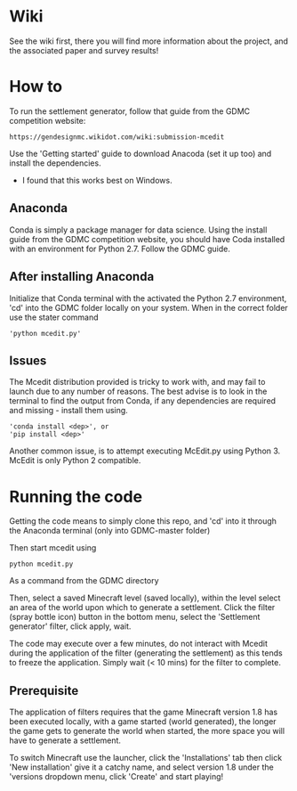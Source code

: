 # Wiki
See the wiki first, there you will find more information about the project, and the associated paper and survey results!


# How to
To run the settlement generator, follow that guide from the GDMC competition website: 
    
    https://gendesignmc.wikidot.com/wiki:submission-mcedit

Use the 'Getting started' guide to download Anacoda (set it up too) and install the dependencies.
- I found that this works best on Windows.


## Anaconda
Conda is simply a package manager for data science. Using the install guide from the GDMC competition website, you should have Coda installed with an environment for Python 2.7. Follow the GDMC guide.


## After installing Anaconda
Initialize that Conda terminal with the activated the Python 2.7 environment, 'cd' into the GDMC folder locally on your system.
When in the correct folder use the stater command 
    
    'python mcedit.py' 


## Issues
The Mcedit distribution provided is tricky to work with, and may fail to launch due to any number of reasons.
The best advise is to look in the terminal to find the output from Conda, if any dependencies are required and missing - install them using.

    'conda install <dep>', or
    'pip install <dep>'
    
Another common issue, is to attempt executing McEdit.py using Python 3. McEdit is only Python 2 compatible.
    

# Running the code
Getting the code means to simply clone this repo, and 'cd' into it through the Anaconda terminal (only into GDMC-master folder)
    
Then start mcedit using
    
    python mcedit.py
    
As a command from the GDMC directory

Then, select a saved Minecraft level (saved locally), within the level select an area of the world upon which to generate a settlement.
Click the filter (spray bottle icon) button in the bottom menu, select the 'Settlement generator' filter, click apply, wait.

The code may execute over a few minutes, do not interact with Mcedit during the application of the filter (generating the settlement) as this tends to freeze the application. Simply wait (< 10 mins) for the filter to complete.


## Prerequisite
The application of filters requires that the game Minecraft version 1.8 has been executed locally, with a game started (world generated), the longer the game gets to generate the world when started, the more space you will have to generate a settlement.

To switch Minecraft use the launcher, click the 'Installations' tab then click 'New installation' give it a catchy name, and select version 1.8 under the 'versions dropdown menu, click 'Create' and start playing!
